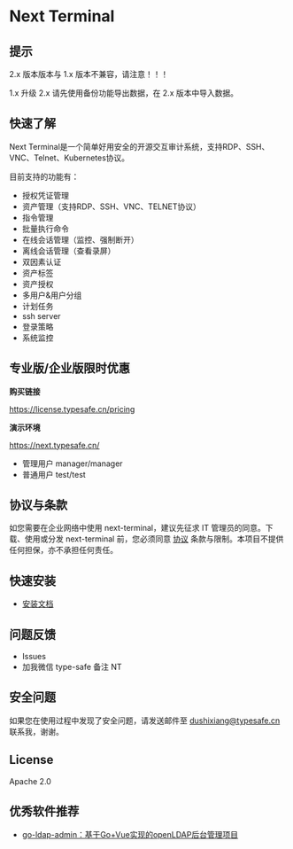 # Next Terminal

## 提示

2.x 版本版本与 1.x 版本不兼容，请注意！！！

1.x 升级 2.x 请先使用备份功能导出数据，在 2.x 版本中导入数据。

## 快速了解

Next Terminal是一个简单好用安全的开源交互审计系统，支持RDP、SSH、VNC、Telnet、Kubernetes协议。

目前支持的功能有：

- 授权凭证管理
- 资产管理（支持RDP、SSH、VNC、TELNET协议）
- 指令管理
- 批量执行命令
- 在线会话管理（监控、强制断开）
- 离线会话管理（查看录屏）
- 双因素认证
- 资产标签
- 资产授权
- 多用户&用户分组
- 计划任务
- ssh server
- 登录策略
- 系统监控

## 专业版/企业版限时优惠

**购买链接**

https://license.typesafe.cn/pricing

**演示环境**

https://next.typesafe.cn/ 

- 管理用户 manager/manager
- 普通用户 test/test

## 协议与条款

如您需要在企业网络中使用 next-terminal，建议先征求 IT 管理员的同意。下载、使用或分发 next-terminal 前，您必须同意 [协议](./LICENSE) 条款与限制。本项目不提供任何担保，亦不承担任何责任。

## 快速安装

- [安装文档](https://next-terminal.typesafe.cn)


## 问题反馈

- Issues
- 加我微信 type-safe 备注 NT

## 安全问题

如果您在使用过程中发现了安全问题，请发送邮件至 dushixiang@typesafe.cn 联系我，谢谢。

## License 

Apache 2.0

## 优秀软件推荐

- [go-ldap-admin：基于Go+Vue实现的openLDAP后台管理项目](https://github.com/eryajf/go-ldap-admin)
